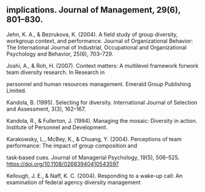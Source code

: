 ## implications. Journal of Management, 29(6), 801–830.

Jehn, K. A., & Bezrukova, K. (2004). A field study of group diversity, workgroup context, and performance. Journal of Organizational Behavior: The International Journal of Industrial, Occupational and Organizational Psychology and Behavior, 25(6), 703–729.

Joshi, A., & Roh, H. (2007). Context matters: A multilevel framework forwork team diversity research. In Research in

personnel and human resources management. Emerald Group Publishing Limited.

Kandola, B. (1995). Selecting for diversity. International Journal of Selection and Assessment, 3(3), 162–167.

Kandola, R., & Fullerton, J. (1994). Managing the mosaic: Diversity in action. Institute of Personnel and Development.

Karakowsky, L., McBey, K., & Chuang, Y. (2004). Perceptions of team performance: The impact of group composition and

task‐based cues. Journal of Managerial Psychology, 19(5), 506–525. https://doi.org/10.1108/02683940410543597

Kellough, J. E., & Naff, K. C. (2004). Responding to a wake-up call: An examination of federal agency diversity management